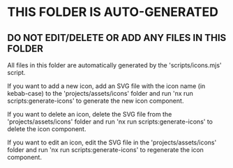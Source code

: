 
# THIS FOLDER IS AUTO-GENERATED

## DO NOT EDIT/DELETE OR ADD ANY FILES IN THIS FOLDER

All files in this folder are automatically generated by the
'scripts/icons.mjs' script.

If you want to add a new icon, add an SVG file with the icon name (in kebab-case)
to the 'projects/assets/icons' folder and run 'nx run scripts:generate-icons' to generate the new
icon component.

If you want to delete an icon, delete the SVG file from the 'projects/assets/icons' folder
and run 'nx run scripts:generate-icons' to delete the icon component.

If you want to edit an icon, edit the SVG file in the 'projects/assets/icons' folder and
run 'nx run scripts:generate-icons' to regenerate the icon component.
